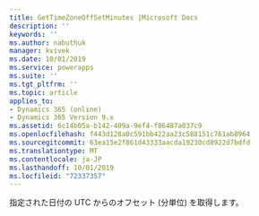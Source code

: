 ```yaml
---
title: GetTimeZoneOffSetMinutes |Microsoft Docs
description: ''
keywords: ''
ms.author: nabuthuk
manager: kvivek
ms.date: 10/01/2019
ms.service: powerapps
ms.suite: ''
ms.tgt_pltfrm: ''
ms.topic: article
applies_to:
- Dynamics 365 (online)
- Dynamics 365 Version 9.x
ms.assetid: 6c14b05a-b142-409a-9ef4-f86487a037c9
ms.openlocfilehash: f443d128a0c591bb422aa23c588151c761ab8964
ms.sourcegitcommit: 63ea15e2f861d43333aacda19230cd8922d7bdfd
ms.translationtype: MT
ms.contentlocale: ja-JP
ms.lasthandoff: 10/01/2019
ms.locfileid: "72337357"
---
```

指定された日付の UTC からのオフセット (分単位) を取得します。
